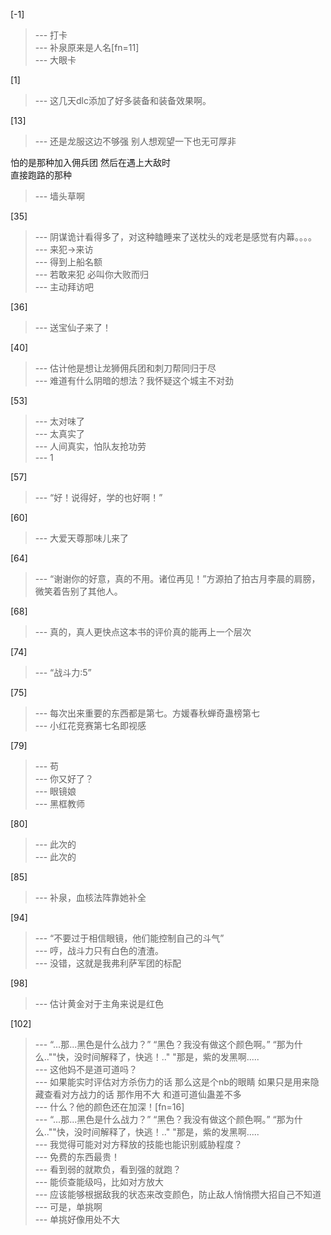
[-1] 
>--- 打卡<br>
>--- 补泉原来是人名[fn=11]<br>
>--- 大眼卡<br>

[1] 
>--- 这几天dlc添加了好多装备和装备效果啊。<br>

[13] 
>--- 还是龙服这边不够强
别人想观望一下也无可厚非

怕的是那种加入佣兵团
然后在遇上大敌时  
直接跑路的那种<br>
>--- 墙头草啊<br>

[35] 
>--- 阴谋诡计看得多了，对这种瞌睡来了送枕头的戏老是感觉有内幕。。。。<br>
>--- 来犯→来访<br>
>--- 得到上船名额<br>
>--- 若敢来犯 必叫你大败而归<br>
>--- 主动拜访吧<br>

[36] 
>--- 送宝仙子来了！<br>

[40] 
>--- 估计他是想让龙狮佣兵团和刺刀帮同归于尽<br>
>--- 难道有什么阴暗的想法？我怀疑这个城主不对劲<br>

[53] 
>--- 太对味了<br>
>--- 太真实了<br>
>--- 人间真实，怕队友抢功劳<br>
>--- 1<br>

[57] 
>--- “好！说得好，学的也好啊！”<br>

[60] 
>--- 大爱天尊那味儿来了<br>

[64] 
>--- “谢谢你的好意，真的不用。诸位再见！”方源拍了拍古月李晨的肩膀，微笑着告别了其他人。<br>

[68] 
>--- 真的，真人更快点这本书的评价真的能再上一个层次<br>

[74] 
>--- “战斗力:5”<br>

[75] 
>--- 每次出来重要的东西都是第七。方媛春秋蝉奇蛊榜第七<br>
>--- 小红花竞赛第七名即视感<br>

[79] 
>--- 苟<br>
>--- 你又好了？<br>
>--- 眼镜娘<br>
>--- 黑框教师<br>

[80] 
>--- 此次的<br>
>--- 此次的<br>

[85] 
>--- 补泉，血核法阵靠她补全<br>

[94] 
>--- “不要过于相信眼镜，他们能控制自己的斗气”<br>
>--- 哼，战斗力只有白色的渣渣。<br>
>--- 没错，这就是我弗利萨军团的标配<br>

[98] 
>--- 估计黄金对于主角来说是红色<br>

[102] 
>--- “...那...黑色是什么战力？”
“黑色？我没有做这个颜色啊。”
“那为什么..""快，没时间解释了，快逃！.."
"那是，紫的发黑啊.....<br>
>--- 这他妈不是道可道吗？<br>
>--- 如果能实时评估对方杀伤力的话
那么这是个nb的眼睛
如果只是用来隐藏查看对方战力的话
那作用不大
和道可道仙蛊差不多<br>
>--- 什么？他的颜色还在加深！[fn=16]<br>
>--- “...那...黑色是什么战力？”
“黑色？我没有做这个颜色啊。”
“那为什么..""快，没时间解释了，快逃！.."
"那是，紫的发黑啊.....<br>
>--- 我觉得可能对对方释放的技能也能识别威胁程度？<br>
>--- 免费的东西最贵！<br>
>--- 看到弱的就欺负，看到强的就跑？<br>
>--- 能侦查能级吗，比如对方放大<br>
>--- 应该能够根据敌我的状态来改变颜色，防止敌人悄悄攒大招自己不知道<br>
>--- 可是，单挑啊<br>
>--- 单挑好像用处不大<br>
